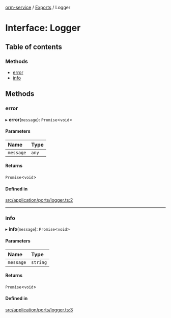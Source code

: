 [orm-service](../README.md) / [Exports](../modules.md) / Logger

# Interface: Logger

## Table of contents

### Methods

- [error](Logger.md#error)
- [info](Logger.md#info)

## Methods

### error

▸ **error**(`message`): `Promise`\<`void`\>

#### Parameters

| Name | Type |
| :------ | :------ |
| `message` | `any` |

#### Returns

`Promise`\<`void`\>

#### Defined in

[src/application/ports/logger.ts:2](https://github.com/lambda-orm/lambdaorm-svc/blob/532896b631f65517f4753a83325f1748c1fdb1ff/src/application/ports/logger.ts#L2)

___

### info

▸ **info**(`message`): `Promise`\<`void`\>

#### Parameters

| Name | Type |
| :------ | :------ |
| `message` | `string` |

#### Returns

`Promise`\<`void`\>

#### Defined in

[src/application/ports/logger.ts:3](https://github.com/lambda-orm/lambdaorm-svc/blob/532896b631f65517f4753a83325f1748c1fdb1ff/src/application/ports/logger.ts#L3)

